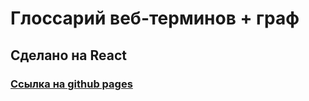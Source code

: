 # Глоссарий веб-терминов + граф

## Сделано на React

### [Ссылка на github pages](https://TikhonovDanila.github.io/itmo_laboratory_work/2023_dec/)

